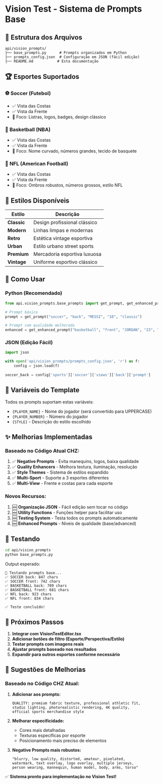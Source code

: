 # Vision Test - Sistema de Prompts Base

## 📁 Estrutura dos Arquivos

```
api/vision_prompts/
├── base_prompts.py      # Prompts organizados em Python
├── prompts_config.json  # Configuração em JSON (fácil edição)
├── README.md           # Esta documentação
```

## 🏆 Esportes Suportados

### ⚽ **Soccer (Futebol)**
- ✅ Vista das Costas
- ✅ Vista da Frente
- 🎯 Foco: Listras, logos, badges, design clássico

### 🏀 **Basketball (NBA)**  
- ✅ Vista das Costas
- ✅ Vista da Frente
- 🎯 Foco: Nome curvado, números grandes, tecido de basquete

### 🏈 **NFL (American Football)**
- ✅ Vista das Costas  
- ✅ Vista da Frente
- 🎯 Foco: Ombros robustos, números grossos, estilo NFL

## 🎨 Estilos Disponíveis

| Estilo | Descrição |
|--------|-----------|
| **Classic** | Design profissional clássico |
| **Modern** | Linhas limpas e modernas |
| **Retro** | Estética vintage esportiva |
| **Urban** | Estilo urbano street sports |
| **Premium** | Mercadoria esportiva luxuosa |
| **Vintage** | Uniforme esportivo clássico |

## 🔧 Como Usar

### Python (Recomendado)
```python
from api.vision_prompts.base_prompts import get_prompt, get_enhanced_prompt

# Prompt básico
prompt = get_prompt("soccer", "back", "MESSI", "10", "classic")

# Prompt com qualidade melhorada  
enhanced = get_enhanced_prompt("basketball", "front", "JORDAN", "23", "retro", "advanced")
```

### JSON (Edição Fácil)
```python
import json

with open('api/vision_prompts/prompts_config.json', 'r') as f:
    config = json.load(f)
    
soccer_back = config['sports']['soccer']['views']['back']['prompt']
```

## 🎯 Variáveis do Template

Todos os prompts suportam estas variáveis:

- `{PLAYER_NAME}` - Nome do jogador (será convertido para UPPERCASE)
- `{PLAYER_NUMBER}` - Número do jogador
- `{STYLE}` - Descrição do estilo escolhido

## ✨ Melhorias Implementadas

### Baseado no Código Atual CHZ:
1. ✅ **Negative Prompts** - Evita manequins, logos, baixa qualidade
2. ✅ **Quality Enhancers** - Melhora textura, iluminação, resolução  
3. ✅ **Style Themes** - Sistema de estilos expandido
4. ✅ **Multi-Sport** - Suporte a 3 esportes diferentes
5. ✅ **Multi-View** - Frente e costas para cada esporte

### Novos Recursos:
1. 🆕 **Organização JSON** - Fácil edição sem tocar no código
2. 🆕 **Utility Functions** - Funções helper para facilitar uso
3. 🆕 **Testing System** - Testa todos os prompts automaticamente
4. 🆕 **Enhanced Prompts** - Níveis de qualidade (base/advanced)

## 🧪 Testando

```bash
cd api/vision_prompts
python base_prompts.py
```

Output esperado:
```
🧪 Testando prompts base...
✅ SOCCER back: 847 chars
✅ SOCCER front: 742 chars  
✅ BASKETBALL back: 789 chars
✅ BASKETBALL front: 681 chars
✅ NFL back: 923 chars
✅ NFL front: 834 chars

✅ Teste concluído!
```

## 🔄 Próximos Passos

1. **Integrar com VisionTestEditor.tsx**
2. **Adicionar botões de filtro (Esporte/Perspectiva/Estilo)**
3. **Testar prompts com imagens reais**
4. **Ajustar prompts baseado nos resultados**
5. **Expandir para outros esportes conforme necessário**

## 📝 Sugestões de Melhorias

### Baseado no Código CHZ Atual:

1. **Adicionar aos prompts:**
   ```
   QUALITY: premium fabric texture, professional athletic fit, 
   studio lighting, photorealistic rendering, 4K quality, 
   official sports merchandise style
   ```

2. **Melhorar especificidade:**
   - Cores mais detalhadas
   - Texturas específicas por esporte
   - Posicionamento mais preciso de elementos

3. **Negative Prompts mais robustos:**
   ```
   "blurry, low quality, distorted, amateur, pixelated, 
   watermark, text overlay, logo overlay, multiple jerseys, 
   person wearing, mannequin, human model, body, arms, torso"
   ```

✅ **Sistema pronto para implementação no Vision Test!** 